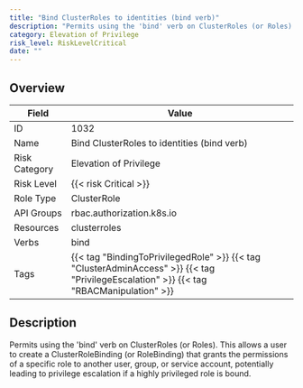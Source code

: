 ```yaml
---
title: "Bind ClusterRoles to identities (bind verb)"
description: "Permits using the 'bind' verb on ClusterRoles (or Roles). This allows a user to create a ClusterRoleBinding (or RoleBinding) that grants the permissions of a specific role to another user, group, or service account, potentially leading to privilege escalation if a highly privileged role is bound."
category: Elevation of Privilege
risk_level: RiskLevelCritical
date: ""
---
```


## Overview

| Field         | Value                                                                                                                                   |
| ------------- | --------------------------------------------------------------------------------------------------------------------------------------- |
| ID            | 1032                                                                                                                                    |
| Name          | Bind ClusterRoles to identities (bind verb)                                                                                             |
| Risk Category | Elevation of Privilege                                                                                                                  |
| Risk Level    | {{< risk Critical >}}                                                                                                                   |
| Role Type     | ClusterRole                                                                                                                             |
| API Groups    | rbac.authorization.k8s.io                                                                                                               |
| Resources     | clusterroles                                                                                                                            |
| Verbs         | bind                                                                                                                                    |
| Tags          | {{< tag "BindingToPrivilegedRole" >}} {{< tag "ClusterAdminAccess" >}} {{< tag "PrivilegeEscalation" >}} {{< tag "RBACManipulation" >}} |

## Description

Permits using the 'bind' verb on ClusterRoles (or Roles). This allows a user to create a ClusterRoleBinding (or RoleBinding) that grants the permissions of a specific role to another user, group, or service account, potentially leading to privilege escalation if a highly privileged role is bound.

